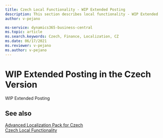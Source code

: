 ```yaml
---
title: Czech Local Functionality - WIP Extended Posting
description: This section describes local functionality - WIP Extended Posting in the Czech version of Business Central.
author: v-pejano

ms-service: dynamics365-business-central
ms.topic: article
ms.search.keywords: Czech, Finance, Localization, CZ
ms.date: 06/17/2021
ms.reviewer: v-pejano
ms.author: v-pejano
---
```


# WIP Extended Posting in the Czech Version
WIP Extended Posting

## See also

[Advanced Localization Pack for Czech](ui-extensions-advanced-localization-pack-cz.md)  
[Czech Local Functionality](czech-local-functionality.md)  
